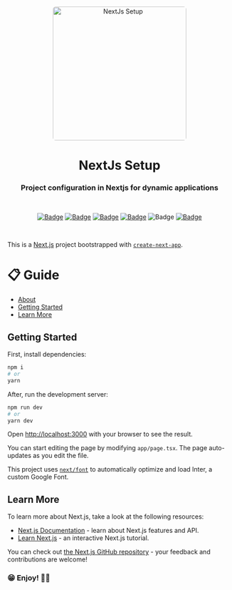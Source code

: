 <div align="center" id="about">
<img  src="https://i.ibb.co/ZfF9crh/Captura-de-tela-2024-01-22-172442.png" alt="NextJs Setup" title="NextJs Setup" width="300" style="border-radius: 6px">
<h1 align="center">NextJs Setup</h1>
<h3 align="center">Project configuration in Nextjs for dynamic applications</h3>
<br>

[![Badge](https://img.shields.io/badge/NodeJS-20.18.0-darkblue?style=for-the-badge&logo=Node.js)](https://nodejs.org/en/)
[![Badge](https://img.shields.io/badge/Npm-10.8.2-darkblue?style=for-the-badge&logo=npm)](https://www.npmjs.com/)
[![Badge](https://img.shields.io/badge/Yarn-1.22.22-darkblue?style=for-the-badge&logo=yarn)](https://yarnpkg.com/)
[![Badge](https://img.shields.io/badge/NEXT.js-15.0.1-darkblue?style=for-the-badge&logo=next.js)](https://nextjs.org/)
![Badge](https://img.shields.io/badge/react-19.0.0-darkblue?style=for-the-badge&logo=react)
[![Badge](https://img.shields.io/badge/bootstrap-5.3.2-darkblue?style=for-the-badge&logo=bootstrap)](https://getbootstrap.com/docs/5.3/getting-started/introduction/)

</div>
<br>

This is a [Next.js](https://nextjs.org/) project bootstrapped with [`create-next-app`](https://github.com/vercel/next.js/tree/canary/packages/create-next-app).

<div id="guide">

# 📋 Guide

-   [About](#about)
-   [Getting Started](#getting-started)
-   [Learn More](#learn-more)

</div>
<div id="getting-started">

## Getting Started

First, install dependencies:
```bash
npm i
# or
yarn
```
After, run the development server:

```bash
npm run dev
# or
yarn dev
```

Open [http://localhost:3000](http://localhost:3000) with your browser to see the result.

You can start editing the page by modifying `app/page.tsx`. The page auto-updates as you edit the file.

This project uses [`next/font`](https://nextjs.org/docs/basic-features/font-optimization) to automatically optimize and load Inter, a custom Google Font.

</div>

<div id="learn-more">

## Learn More

To learn more about Next.js, take a look at the following resources:

-   [Next.js Documentation](https://nextjs.org/docs) - learn about Next.js features and API.
-   [Learn Next.js](https://nextjs.org/learn) - an interactive Next.js tutorial.

You can check out [the Next.js GitHub repository](https://github.com/vercel/next.js/) - your feedback and contributions are welcome!

</div>


### 😁 Enjoy! 👍🏼
